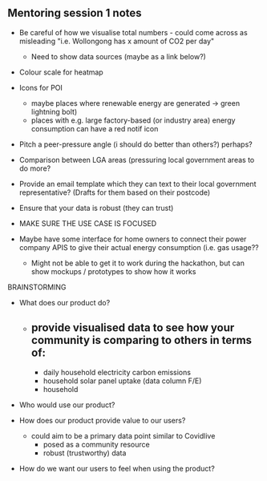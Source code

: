 Mentoring session 1 notes
---
- Be careful of how we visualise total numbers - could come across as misleading "i.e. Wollongong has x amount of CO2 per day"
  - Need to show data sources (maybe as a link below?)
- Colour scale for heatmap
- Icons for POI
  - maybe places where renewable energy are generated -> green lightning bolt)
  - places with e.g. large factory-based (or industry area) energy consumption can have a red notif icon

- Pitch a peer-pressure angle (i should do better than others?) perhaps?
- Comparison between LGA areas (pressuring local government areas to do more?
- Provide an email template which they can text to their local government representative? (Drafts for them based on their postcode)
- Ensure that your data is robust (they can trust)

- MAKE SURE THE USE CASE IS FOCUSED

- Maybe have some interface for home owners to connect their power company APIS to give their actual energy consumption (i.e. gas usage??
  - Might not be able to get it to work during the hackathon, but can show mockups / prototypes to show how it works

BRAINSTORMING
- What does our product do?
  - provide visualised data to see how your community is comparing to others in terms of:
    - 
    - daily household electricity carbon emissions
    - household solar panel uptake (data column F/E)
    - household 
   
      
- Who would use our product?


- How does our product provide value to our users?
  - could aim to be a primary data point similar to Covidlive
    - posed as a community resource
    - robust (trustworthy) data 

- How do we want our users to feel when using the product?